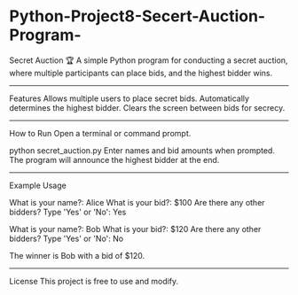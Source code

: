 # Python-Project8-Secert-Auction-Program-
Secret Auction 🏆
A simple Python program for conducting a secret auction, where multiple participants can place bids, and the highest bidder wins.
____________________________________________________________________________________________________________________________________________________________________________________
 Features
Allows multiple users to place secret bids.
Automatically determines the highest bidder.
Clears the screen between bids for secrecy.
_________________________________________________________________________________________________________________________________________________________________________________
How to Run
Open a terminal or command prompt.

python secret_auction.py
Enter names and bid amounts when prompted.
The program will announce the highest bidder at the end.
_________________________________________________________________________________________________________________________________________________________________________________
 Example Usage

What is your name?: Alice
What is your bid?: $100
Are there any other bidders? Type 'Yes' or 'No': Yes

What is your name?: Bob
What is your bid?: $120
Are there any other bidders? Type 'Yes' or 'No': No

The winner is Bob with a bid of $120.
_________________________________________________________________________________________________________________________________________________________________________________
 License
This project is free to use and modify.
